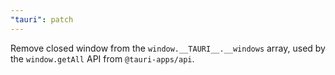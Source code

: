```yaml
---
"tauri": patch
---
```


Remove closed window from the `window.__TAURI__.__windows` array, used by the `window.getAll` API from `@tauri-apps/api`.
